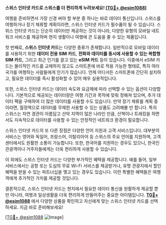 **스위스 인터넷 카드로 스위스를 더 편리하게 누려보세요! [[TG💪+ @esim1088](https://t.me/s/esim1088)]**

여행을 준비하면서 가장 신경 써야 할 부분 중 하나는 바로 데이터 통신입니다. 스위스를 여행하거나 장기 체류할 계획이라면, 스위스 인터넷 카드가 필수품이 될 수 있습니다. 스위스 인터넷 카드는 단순히 데이터만 제공하는 것이 아니라, 다양한 유형의 모바일 네트워크 서비스를 제공하며 현지 생활이나 여행에 큰 도움을 줄 수 있는 제품입니다.

첫 번째로, **스위스 인터넷 카드**는 다양한 종류가 존재합니다. 일반적으로 모바일 데이터를 사용하기 위한 **데이터 전용 SIM 카드**, **전화와 데이터를 동시에 사용할 수 있는 복합형 SIM 카드**, 그리고 최근 인기를 끌고 있는 **eSIM 카드** 등이 있습니다. 이중에서 eSIM 카드는 물리적인 카드를 교체하지 않고도 스마트폰에 바로 적용 가능한 형태로, 특히 여러 국가를 여행하는 사람들에게 인기가 많습니다. 언제 어디서든 스마트폰에 간단히 설치하고, 필요한 데이터를 즉시 활성화할 수 있어 매우 실용적입니다.

또한, 스위스 인터넷 카드는 데이터 속도와 요금제에 따라 선택할 수 있는 옵션이 다양합니다. 기본적으로 제공되는 데이터량은 여행 기간과 목적에 맞춰 정해져 있으며, 추가 데이터 팩을 구매하여 더 많은 데이터를 사용할 수도 있습니다. 만약 장기 체류를 계획 중이라면, 월정액으로 데이터를 무제한 사용할 수 있는 상품도 고려해볼 만 합니다. 특히 스위스는 자연 경관이 아름답고 산악 지역이 많은 나라인 만큼, 산책이나 트레킹을 하면서도 지속적으로 데이터를 사용할 수 있는 안정적인 네트워크 환경이 필요합니다.

스위스 인터넷 카드의 또 다른 장점은 다양한 언어 지원과 고객 서비스입니다. 대부분의 서비스는 영어와 독일어, 프랑스어, 이탈리아어 등 스위스의 주요 언어를 지원하며, 고객센터에서도 원활한 소통이 가능합니다. 또한, 한국어를 지원하는 경우도 있으니, 한국인 관광객이나 거주자들에게는 더욱 편리하게 사용할 수 있습니다.

이 외에도 스위스 인터넷 카드는 다양한 부가적인 혜택을 제공합니다. 예를 들어, 일부 서비스에서는 공항 또는 도심의 무료 Wi-Fi 서비스를 제공받거나, 유명 관광지에서 할인 혜택을 받을 수 있는 파트너십을 맺고 있는 경우도 있습니다. 이런 특별한 혜택들은 여행객에게 추가적인 가치를 제공할 것입니다.

결론적으로, 스위스 인터넷 카드는 현지에서 필요한 데이터 통신을 원활하게 제공할 뿐만 아니라, 여행과 일상생활을 더욱 편리하게 만들어주는 중요한 아이템입니다. **[TG💪+ @esim1088](https://t.me/s/esim1088)** 에서 다양한 상품을 확인하고 자신에게 맞는 스위스 인터넷 카드를 선택하세요. 지금 바로 준비해보세요!

[[TG💪+ @esim1088](https://t.me/s/esim1088) ![Image](https://i.postimg.cc/Y0z9fWf4/image.png)]